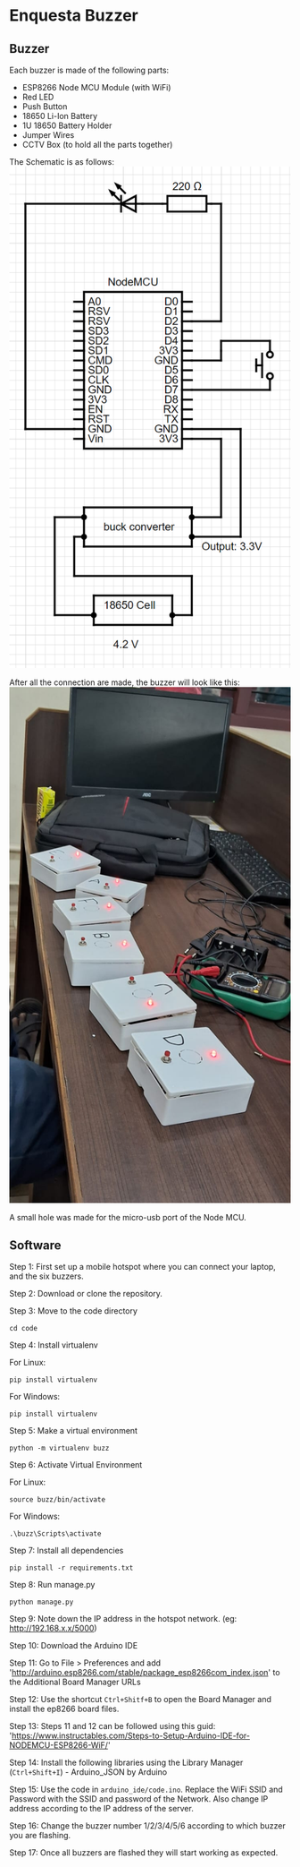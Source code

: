 # Enquesta Buzzer

## Buzzer

Each buzzer is made of the following parts:

* ESP8266 Node MCU Module (with WiFi)
* Red LED
* Push Button
* 18650 Li-Ion Battery
* 1U 18650 Battery Holder
* Jumper Wires
* CCTV Box (to hold all the parts together)

The Schematic is as follows:
![Schematic Diagram](esp_circuit.png)

After all the connection are made, the buzzer will look like this:
![Schematic Diagram](final_photo.jpeg)

A small hole was made for the micro-usb port of the Node MCU.

## Software

Step 1: First set up a mobile hotspot where you can connect your laptop, and the six buzzers.

Step 2: Download or clone the repository.

Step 3: Move to the code directory
```
cd code
```

Step 4: Install virtualenv

For Linux:
```
pip install virtualenv
```

For Windows:
```
pip install virtualenv
```

Step 5: Make a virtual environment
```
python -m virtualenv buzz
```

Step 6: Activate Virtual Environment

For Linux:
```
source buzz/bin/activate
```

For Windows:
```
.\buzz\Scripts\activate
```

Step 7: Install all dependencies
```
pip install -r requirements.txt
```

Step 8: Run manage.py
```
python manage.py
```

Step 9: Note down the IP address in the hotspot network. (eg: http://192.168.x.x/5000)

Step 10: Download the Arduino IDE

Step 11: Go to File > Preferences and add 'http://arduino.esp8266.com/stable/package_esp8266com_index.json' to the Additional Board Manager URLs

Step 12: Use the shortcut `Ctrl+Shitf+B` to open the Board Manager and install the ep8266 board files.

Step 13: Steps 11 and 12 can be followed using this guid: 'https://www.instructables.com/Steps-to-Setup-Arduino-IDE-for-NODEMCU-ESP8266-WiF/'

Step 14: Install the following libraries using the Library Manager (`Ctrl+Shift+I`) - Arduino_JSON by Arduino

Step 15: Use the code in `arduino_ide/code.ino`. Replace the WiFi SSID and Password with the SSID and password of the Network. Also change IP address according to the IP address of the server.

Step 16: Change the buzzer number 1/2/3/4/5/6 according to which buzzer you are flashing.

Step 17: Once all buzzers are flashed they will start working as expected.